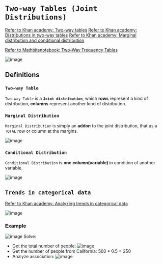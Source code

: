 # `Two-way Tables (Joint Distributions)`

[Refer to Khan academy: Two-way tables](https://www.khanacademy.org/math/ap-statistics/analyzing-categorical-ap/stats-two-way-tables/v/two-way-frequency-tables-and-venn-diagrams)
[Refer to Khan academy: Distributions in two-way tables](https://www.khanacademy.org/math/ap-statistics/analyzing-categorical-ap/distributions-two-way-tables/v/marginal-distribution-and-conditional-distribution)
[Refer to Khan academy: Marginal distribution and conditional distribution](https://www.khanacademy.org/math/ap-statistics/analyzing-categorical-ap/modal/v/marginal-distribution-and-conditional-distribution)

[Refer to Mathbitsnotebook: Two-Way Frequency Tables](https://mathbitsnotebook.com/Algebra1/StatisticsReg/ST2TwoWayTable.html)

![image](https://user-images.githubusercontent.com/14041622/45615961-99a41080-baa0-11e8-91f8-ffdff9d16657.png)


## Definitions

### `Two-way Table`
`Two-way Table` is a **`Joint distribution`**, which **rows** represent a kind of distribution, **columns** represent another kind of distribution.

### `Marginal Distribution`
`Marginal Distribution` is simply an **addon** to the joint distribution, that as a `TOTAL` row or column at the margins.

![image](https://user-images.githubusercontent.com/14041622/45615921-7b3e1500-baa0-11e8-9efe-70f8b7195460.png)


### `Conditional Distribution`
`Conditional Distribution` is **one column(variable)** in condition of another variable.


![image](https://user-images.githubusercontent.com/14041622/43597739-8947b5ac-96b5-11e8-85b5-f508db18e806.png)



## `Trends in categorical data`

[Refer to Khan academy: Analyzing trends in categorical data](https://www.khanacademy.org/math/statistics-probability/analyzing-categorical-data/two-way-tables-for-categorical-data/v/analyzing-trends-categorical-data)

![image](https://user-images.githubusercontent.com/14041622/45876232-a42a1700-bdcc-11e8-84c2-83436945405b.png)


### Example
![image](https://user-images.githubusercontent.com/14041622/45876703-f6b80300-bdcd-11e8-86ed-e37232a9085b.png)
Solve:
- Get the total number of people:
![image](https://user-images.githubusercontent.com/14041622/45876889-abeabb00-bdce-11e8-9038-f172c4c5b17c.png)
- Get the number of people from California: 500 * 0.5 = 250
- Analyze association:
![image](https://user-images.githubusercontent.com/14041622/45877014-0b48cb00-bdcf-11e8-925e-03e10e242760.png)
